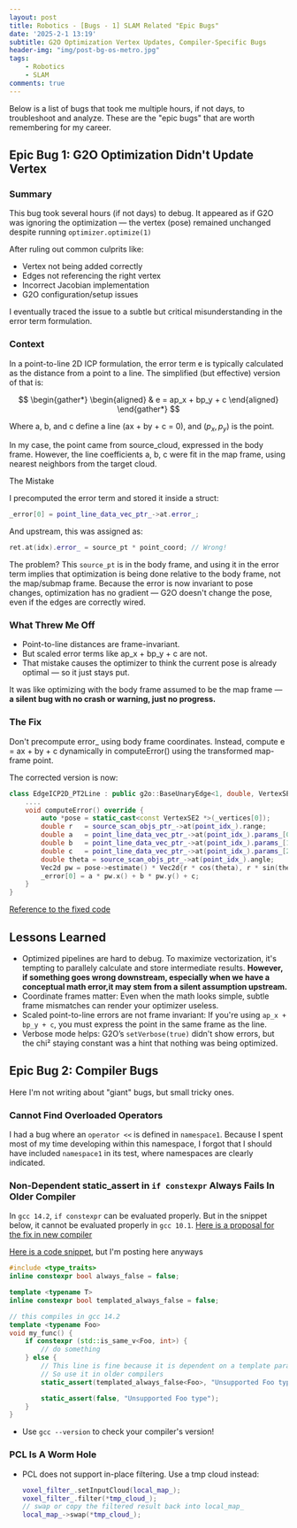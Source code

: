 ```yaml
---
layout: post
title: Robotics - [Bugs - 1] SLAM Related "Epic Bugs"
date: '2025-2-1 13:19'
subtitle: G2O Optimization Vertex Updates, Compiler-Specific Bugs
header-img: "img/post-bg-os-metro.jpg"
tags:
    - Robotics
    - SLAM
comments: true
---
```


Below is a list of bugs that took me multiple hours, if not days, to troubleshoot and analyze. These are the "epic bugs" that are worth remembering for my career. 

## Epic Bug 1: G2O Optimization Didn't Update Vertex

### Summary

This bug took several hours (if not days) to debug. It appeared as if G2O was ignoring the optimization — the vertex (pose) remained unchanged despite running `optimizer.optimize(1)`

After ruling out common culprits like:

- Vertex not being added correctly
- Edges not referencing the right vertex
- Incorrect Jacobian implementation
- G2O configuration/setup issues

I eventually traced the issue to a subtle but critical misunderstanding in the error term formulation.

### Context 

In a point-to-line 2D ICP formulation, the error term e is typically calculated as the distance from a point to a line. The simplified (but effective) version of that is:

$$
\begin{gather*}
\begin{aligned}
& e = ap_x + bp_y + c
\end{aligned}
\end{gather*}
$$


Where a, b, and c define a line (ax + by + c = 0), and $(p_x, p_y)$ is the point.

In my case, the point came from source_cloud, expressed in the body frame. However, the line coefficients a, b, c were fit in the map frame, using nearest neighbors from the target cloud.

The Mistake

I precomputed the error term and stored it inside a struct:

```cpp
_error[0] = point_line_data_vec_ptr_->at.error_;
```

And upstream, this was assigned as:

```cpp
ret.at(idx).error_ = source_pt * point_coord; // Wrong!
```

The problem? This `source_pt` is in the body frame, and using it in the error term implies that optimization is being done relative to the body frame, not the map/submap frame. Because the error is now invariant to pose changes, optimization has no gradient — G2O doesn't change the pose, even if the edges are correctly wired.

### What Threw Me Off

- Point-to-line distances are frame-invariant.
- But scaled error terms like ap_x + bp_y + c are not.
- That mistake causes the optimizer to think the current pose is already optimal — so it just stays put.

It was like optimizing with the body frame assumed to be the map frame — **a silent bug with no crash or warning, just no progress.**

### The Fix

Don't precompute error_ using body frame coordinates. Instead, compute e = ax + by + c dynamically in computeError() using the transformed map-frame point.

The corrected version is now:

```cpp
class EdgeICP2D_PT2Line : public g2o::BaseUnaryEdge<1, double, VertexSE2> {
    .... 
    void computeError() override {
        auto *pose = static_cast<const VertexSE2 *>(_vertices[0]);
        double r   = source_scan_objs_ptr_->at(point_idx_).range;
        double a   = point_line_data_vec_ptr_->at(point_idx_).params_[0];
        double b   = point_line_data_vec_ptr_->at(point_idx_).params_[1];
        double c   = point_line_data_vec_ptr_->at(point_idx_).params_[2];
        double theta = source_scan_objs_ptr_->at(point_idx_).angle;
        Vec2d pw = pose->estimate() * Vec2d{r * cos(theta), r * sin(theta)};
        _error[0] = a * pw.x() + b * pw.y() + c;
    }
}
```

[Reference to the fixed code](https://github.com/RicoJia/Mumble-Robot/blob/cda3c4b9a14fbbd8e2bbe729f3b25ad01e3dfc48/mumble_onboard/halo/include/halo/2d_g2o_icp_methods.hpp#L26)


## Lessons Learned

- Optimized pipelines are hard to debug. To maximize vectorization, it's tempting to parallely calculate and store intermediate results. **However, if something goes wrong downstream, especially when we have a conceptual math error,it may stem from a silent assumption upstream.** 
- Coordinate frames matter: Even when the math looks simple, subtle frame mismatches can render your optimizer useless.
- Scaled point-to-line errors are not frame invariant: If you're using `ap_x + bp_y + c`, you must express the point in the same frame as the line.
- Verbose mode helps: G2O’s `setVerbose(true)` didn't show errors, but the chi² staying constant was a hint that nothing was being optimized.

## Epic Bug 2: Compiler Bugs

Here I'm not writing about "giant" bugs, but small tricky ones.

### Cannot Find Overloaded Operators

I had a bug where an `operator <<` is defined in `namespace1`. Because I spent most of my time developing within this namespace, I forgot that I should have included `namespace1` in its test, where namespaces are clearly indicated.

### Non-Dependent static_assert in `if constexpr` Always Fails In Older Compiler

In `gcc 14.2`, `if constexpr` can be evaluated properly. But in the snippet below, it cannot be evaluated properly in `gcc 10.1`. [Here is a proposal for the fix in new compiler](https://www.open-std.org/jtc1/sc22/wg21/docs/papers/2022/p2593r0.html)

[Here is a code snippet](https://godbolt.org/z/Pjfvqb6fn), but I'm posting here anyways

```cpp
#include <type_traits>
inline constexpr bool always_false = false;

template <typename T>
inline constexpr bool templated_always_false = false;

// this compiles in gcc 14.2
template <typename Foo>
void my_func() {
    if constexpr (std::is_same_v<Foo, int>) {
        // do something
    } else {
        // This line is fine because it is dependent on a template parameter, which forces evaluation in if constexpr?. 
        // So use it in older compilers
        static_assert(templated_always_false<Foo>, "Unsupported Foo type");

        static_assert(false, "Unsupported Foo type");
    }
}
```
- Use `gcc --version` to check your compiler's version!

### PCL Is A Worm Hole

- PCL does not support in-place filtering. Use a tmp cloud instead:
    ```cpp
    voxel_filter_.setInputCloud(local_map_);
    voxel_filter_.filter(*tmp_cloud_);
    // swap or copy the filtered result back into local_map_
    local_map_->swap(*tmp_cloud_);
    ```